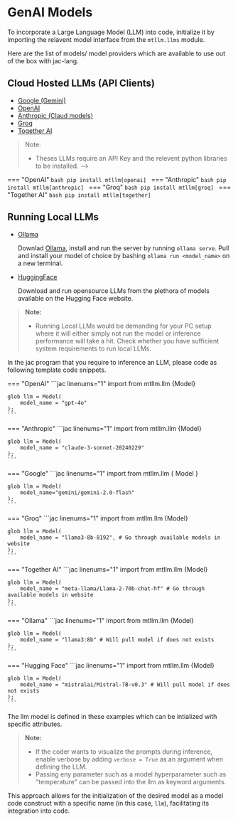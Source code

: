 # GenAI Models

<!-- - Remote model APIs
- Local model APIs
- Creating your own model interface -->

To incorporate a Large Language Model (LLM) into code, initialize it by importing the relavent model interface from the ```mtllm.llms``` module.

Here are the list of models/ model providers which are available to use out of the box with jac-lang.

## Cloud Hosted LLMs (API Clients)

 - [Google (Gemini)](https://aistudio.google.com/welcome)
 - [OpenAI](https://openai.com/index/openai-api/)
 - [Anthropic (Claud models)](https://www.anthropic.com/)
 - [Groq](https://groq.com/)
 - [Together AI](https://www.together.ai/)

> Note:
>
> - Theses LLMs require an API Key and the relevent python libraries to be installed. -->

=== "OpenAI"
    ```bash
    pip install mtllm[openai]
    ```
=== "Anthropic"
    ```bash
    pip install mtllm[anthropic]
    ```
=== "Groq"
    ```bash
    pip install mtllm[groq]
    ```
=== "Together AI"
    ```bash
    pip install mtllm[together]
    ```

## Running Local LLMs

 - [Ollama](https://ollama.com/library)

    Downlad [Ollama](https://ollama.com/download), install and run the server by running ```ollama serve```. Pull and install your model of choice by bashing ```ollama run <model_name>``` on a new terminal.

 - [HuggingFace](https://huggingface.co/)

    Download and run opensource LLMs from the plethora of models available on the Hugging Face website.

> **Note:**
>
> - Running Local LLMs would be demanding for your PC setup where it will either simply not run the model or inference performance will take a hit. Check whether you have sufficient system requirements to run local LLMs.

In the jac program that you require to inference an LLM, please code as following template code snippets.

=== "OpenAI"
    ```jac linenums="1"
    import from mtllm.llm {Model}

    glob llm = Model(
        model_name = "gpt-4o"
    );
    ```
=== "Anthropic"
    ```jac linenums="1"
    import from mtllm.llm {Model}

    glob llm = Model(
        model_name = "claude-3-sonnet-20240229"
    );
    ```
=== "Google"
    ```jac linenums="1"
    import from mtllm.llm { Model }

    glob llm = Model(
        model_name="gemini/gemini-2.0-flash"
    );
    ```
=== "Groq"
    ```jac linenums="1"
    import from mtllm.llm {Model}

    glob llm = Model(
        model_name = "llama3-8b-8192", # Go through available models in website
    );
    ```
=== "Together AI"
    ```jac linenums="1"
    import from mtllm.llm {Model}

    glob llm = Model(
        model_name = "meta-llama/Llama-2-70b-chat-hf" # Go through available models in website
    );
    ```
=== "Ollama"
    ```jac linenums="1"
    import from mtllm.llm {Model}

    glob llm = Model(
        model_name = "llama3:8b" # Will pull model if does not exists
    );
    ```
=== "Hugging Face"
    ```jac linenums="1"
    import from mtllm.llm {Model}

    glob llm = Model(
        model_name = "mistralai/Mistral-7B-v0.3" # Will pull model if does not exists
    );
    ```

The llm model is defined in these examples which can be intialized with specific attributes.

> **Note:**
>
> - If the coder wants to visualize the prompts during inference, enable verbose by adding ```verbose = True``` as an argument when defining the LLM.
> - Passing eny parameter such as a model hyperparameter such as "temperature" can be passed into the llm as keyword arguments.

This approach allows for the initialization of the desired model as a model code construct with a specific name (in this case, `llm`), facilitating its integration into code.